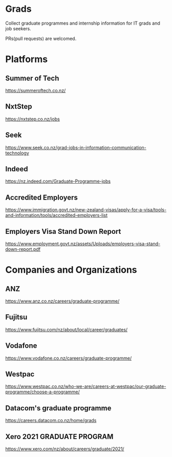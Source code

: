 # Grads
Collect graduate programmes and internship information for IT grads and job seekers.

PRs(pull requests) are welcomed.

# Platforms

## Summer of Tech
https://summeroftech.co.nz/

## NxtStep
https://nxtstep.co.nz/jobs

## Seek
https://www.seek.co.nz/grad-jobs-in-information-communication-technology

## Indeed
https://nz.indeed.com/Graduate-Programme-jobs

## Accredited Employers
https://www.immigration.govt.nz/new-zealand-visas/apply-for-a-visa/tools-and-information/tools/accredited-employers-list

## Employers Visa Stand Down Report
https://www.employment.govt.nz/assets/Uploads/employers-visa-stand-down-report.pdf

# Companies and Organizations
## ANZ
https://www.anz.co.nz/careers/graduate-programme/

## Fujitsu
https://www.fujitsu.com/nz/about/local/career/graduates/

## Vodafone
https://www.vodafone.co.nz/careers/graduate-programme/

## Westpac
https://www.westpac.co.nz/who-we-are/careers-at-westpac/our-graduate-programme/choose-a-programme/

## Datacom's graduate programme
https://careers.datacom.co.nz/home/grads

## Xero 2021 GRADUATE PROGRAM
https://www.xero.com/nz/about/careers/graduate/2021/
